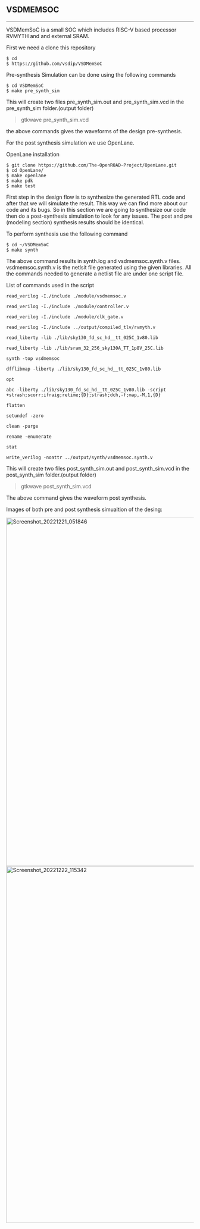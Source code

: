 

##  VSDMEMSOC
---
VSDMemSoC is a small SOC which includes RISC-V based processor RVMYTH and and external SRAM.

First we need a clone this repository

```
$ cd
$ https://github.com/vsdip/VSDMemSoC
```

Pre-synthesis Simulation can be done using the following commands

```
$ cd VSDMemSoC
$ make pre_synth_sim
```

This will create two files pre_synth_sim.out and pre_synth_sim.vcd in the pre_synth_sim folder.(output folder)

> gtkwave pre_synth_sim.vcd 

the above commands gives the waveforms of the design pre-synthesis.

For the post synthesis simulation we use OpenLane.

OpenLane installation

```
$ git clone https://github.com/The-OpenROAD-Project/OpenLane.git
$ cd OpenLane/
$ make openlane
$ make pdk
$ make test
```

First step in the design flow is to synthesize the generated RTL code and after that we will simulate the result.
This way we can find more about our code and its bugs. 
So in this section we are going to synthesize our code then do a post-synthesis simulation to look for any issues. 
The post and pre (modeling section) synthesis results should be identical.

To perform synthesis use the following command

```
$ cd ~/VSDMemSoC
$ make synth
```
The above command results in synth.log and vsdmemsoc.synth.v files.
vsdmemsoc.synth.v is the netlsit file generated using the given libraries. All the commands needed to generate a netlist file are under one script file.

List of commands used in the script

```
read_verilog -I./include ./module/vsdmemsoc.v

read_verilog -I./include ./module/controller.v

read_verilog -I./include ./module/clk_gate.v

read_verilog -I./include ../output/compiled_tlv/rvmyth.v

read_liberty -lib ./lib/sky130_fd_sc_hd__tt_025C_1v80.lib

read_liberty -lib ./lib/sram_32_256_sky130A_TT_1p8V_25C.lib

synth -top vsdmemsoc

dfflibmap -liberty ./lib/sky130_fd_sc_hd__tt_025C_1v80.lib

opt

abc -liberty ./lib/sky130_fd_sc_hd__tt_025C_1v80.lib -script +strash;scorr;ifraig;retime;{D};strash;dch,-f;map,-M,1,{D}

flatten

setundef -zero

clean -purge

rename -enumerate

stat

write_verilog -noattr ../output/synth/vsdmemsoc.synth.v
```

This will create two files post_synth_sim.out and post_synth_sim.vcd in the post_synth_sim folder.(output folder)

>gtkwave post_synth_sim.vcd

The above command gives the waveform post synthesis.

Images of both pre and post synthesis simualtion of the desing:


<img width="937" alt="Screenshot_20221221_051846" src="https://user-images.githubusercontent.com/114488271/209082036-172dd7b5-c3ba-406f-aab7-8213b355f373.png">
<img width="960" alt="Screenshot_20221222_115342" src="https://user-images.githubusercontent.com/114488271/209082095-15772e6e-aa8e-463b-b0e6-18c00993703f.png">





